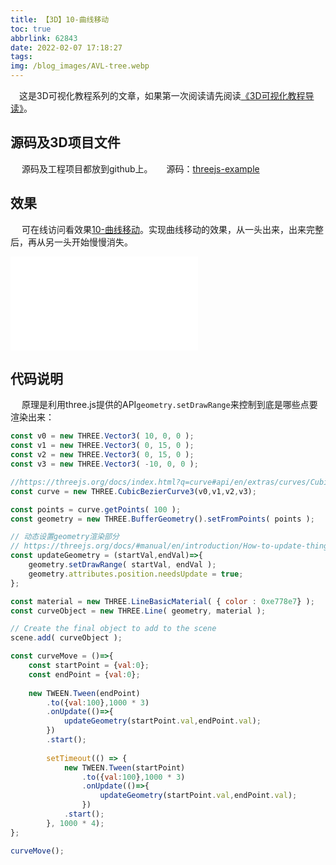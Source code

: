 ```yaml
---
title: 【3D】10-曲线移动
toc: true
abbrlink: 62843
date: 2022-02-07 17:18:27
tags:
img: /blog_images/AVL-tree.webp
---
```

&emsp;这是3D可视化教程系列的文章，如果第一次阅读请先阅读[《3D可视化教程导读》](/posts/30679)。


## 源码及3D项目文件
&emsp; 源码及工程项目都放到github上。
&emsp; 源码：[threejs-example](https://github.com/alwxkxk/threejs-example)

## 效果
&emsp; 可在线访问看效果[10-曲线移动](http://3d.scaugreen.cn/10-curve-move.html)。实现曲线移动的效果，从一头出来，出来完整后，再从另一头开始慢慢消失。

<iframe src="//player.bilibili.com/player.html?bvid=BV1eP4y1w7pp&page=1" scrolling="no" border="0" frameborder="no" framespacing="0" allowfullscreen="true" class="bilibili-video"> </iframe>

## 代码说明
&emsp; 原理是利用three.js提供的API`geometry.setDrawRange`来控制到底是哪些点要渲染出来：

```js
const v0 = new THREE.Vector3( 10, 0, 0 );
const v1 = new THREE.Vector3( 0, 15, 0 );
const v2 = new THREE.Vector3( 0, 15, 0 );
const v3 = new THREE.Vector3( -10, 0, 0 );

//https://threejs.org/docs/index.html?q=curve#api/en/extras/curves/CubicBezierCurve3
const curve = new THREE.CubicBezierCurve3(v0,v1,v2,v3);

const points = curve.getPoints( 100 );
const geometry = new THREE.BufferGeometry().setFromPoints( points );

// 动态设置geometry渲染部分
// https://threejs.org/docs/#manual/en/introduction/How-to-update-things
const updateGeometry = (startVal,endVal)=>{
	geometry.setDrawRange( startVal, endVal );
	geometry.attributes.position.needsUpdate = true;
};

const material = new THREE.LineBasicMaterial( { color : 0xe778e7} );
const curveObject = new THREE.Line( geometry, material );

// Create the final object to add to the scene
scene.add( curveObject );

const curveMove = ()=>{
	const startPoint = {val:0};
	const endPoint = {val:0};
	
	new TWEEN.Tween(endPoint)
		.to({val:100},1000 * 3)
		.onUpdate(()=>{
			updateGeometry(startPoint.val,endPoint.val);
		})
		.start();
	
		setTimeout(() => {
			new TWEEN.Tween(startPoint)
				.to({val:100},1000 * 3)
				.onUpdate(()=>{
					updateGeometry(startPoint.val,endPoint.val);
				})
			.start();
		}, 1000 * 4);
};

curveMove();

```